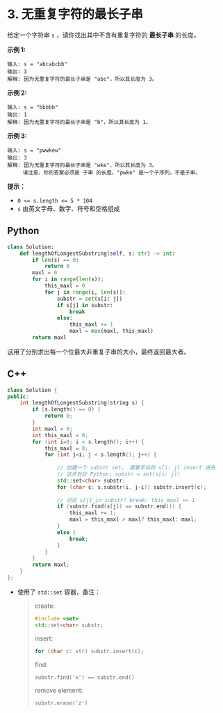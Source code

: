 # 3. 无重复字符的最长子串

给定一个字符串 `s` ，请你找出其中不含有重复字符的 **最长子串** 的长度。

**示例 1:**

```
输入: s = "abcabcbb"
输出: 3 
解释: 因为无重复字符的最长子串是 "abc"，所以其长度为 3。
```

**示例 2:**

```
输入: s = "bbbbb"
输出: 1
解释: 因为无重复字符的最长子串是 "b"，所以其长度为 1。
```

**示例 3:**

```
输入: s = "pwwkew"
输出: 3
解释: 因为无重复字符的最长子串是 "wke"，所以其长度为 3。
     请注意，你的答案必须是 子串 的长度，"pwke" 是一个子序列，不是子串。
```

**提示：**

- `0 <= s.length <= 5 * 104`
- `s` 由英文字母、数字、符号和空格组成



## Python

```python
class Solution:
    def lengthOfLongestSubstring(self, s: str) -> int:
        if len(s) == 0:
            return 0
        maxl = 0
        for i in range(len(s)):
            this_maxl = 0
            for j in range(i, len(s)):
                substr = set(s[i: j])
                if s[j] in substr:
                    break
                else:
                    this_maxl += 1
                    maxl = max(maxl, this_maxl)
        return maxl

```

这用了分别求出每一个位最大非重复子串的大小，最终返回最大者。

## C++

```c++
class Solution {
public:
    int lengthOfLongestSubstring(string s) {
        if (s.length() == 0) {
            return 0;
        }
        int maxl = 0;
        int this_maxl = 0;
        for (int i=0; i < s.length(); i++) {
            this_maxl = 0;
            for (int j=i; j < s.length(); j++) {
                
                // 创建一个 substr set， 需要手动将 s[i: j] insert 进去
                // 这步对应 Python: substr = set(s[i: j])
                std::set<char> substr;
                for (char c: s.substr(i, j-i)) substr.insert(c);
				
                // 对应 s[j] in substr? break: this_maxl += 1
                if (substr.find(s[j]) == substr.end()) {
                    this_maxl += 1;
                    maxl = this_maxl > maxl? this_maxl: maxl;
                }
                else {
                    break;
                }
            }
        }
        return maxl;
    }
};
```

- 使用了 `std::set` 容器，备注：

  >
  >
  >create:
  >
  >```c++
  >#include <set>
  >std::set<char> substr; 
  >```
  >
  >insert:
  >
  >```c++
  >for (char c: str) substr.insert(c);
  >```
  >
  >find:
  >
  >```c++
  >substr.find('x') == substr.end()
  >```
  >
  >remove element:
  >
  >```c++
  >substr.erase('z')
  >```
  >
  >